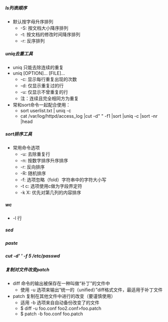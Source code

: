 ##### ls列表顺序
+ 默认按字母升序排列
  - -S: 按文档大小降序排列
  - -t: 按文档的修改时间降序排列
  - -r: 反序排列
##### uniq去重工具
+ uniq 只能去除连续的重复
+ uniq [OPTION]... [FILE]...
    - -c: 显示每行重复出现的次数
    - -d: 仅显示重复过的行
    - -u: 仅显示不曾重复的行
    - 注：连续且完全相同方为重复
+ 常和sort命令一起配合使用：
    - sort userlist.txt | uniq -c
    - cat /var/log/httpd/access_log |cut -d" " -f1 |sort |uniq -c |sort -nr |head
##### sort排序工具
+ 常用命令选项
   - -u: 去除重复行
   - -n: 按数字排序升序排序
   - -r: 反向排序
   - -R: 随机排序
   - -f: 选项忽略（fold）字符串中的字符大小写
   - -t c: 选项使用c做为字段界定符
   - -k X: 优先对第几列的内容排序
##### wc
   - -l 行

##### sed

##### paste 

##### cut -d' ' -f 5 /etc/passwd

##### 复制对文件改变patch
+ diff 命令的输出被保存在一种叫做“补丁”的文件中
    - 使用 -u 选项来输出“统一的（unified）”diff格式文件，最适用于补丁文件
+ patch 复制在其他文件中进行的改变（要谨慎使用）
    - 适用 -b 选项来自自动备份改变了的文件
    - $ diff -u foo.conf foo2.conf>foo.patch
    - $ patch -b foo.conf foo.patch
